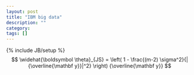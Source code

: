 ```yaml
---
layout: post
title: "IBM big data"
description: ""
category: 
tags: []
---
```

{% include JB/setup %}
$$ \widehat{\boldsymbol \theta}_{JS} = \left( 1 - \frac{(m-2) \sigma^2}{|{\overline{\mathbf y}}|^2} \right) {\overline{\mathbf y}} $$